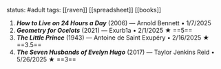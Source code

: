 status: #adult 
tags: [[raven]] [[spreadsheet]] [[books]] 

1. ***How to Live on 24 Hours a Day*** (2006) — Arnold Bennett • 1/7/2025
2. ***Geometry for Ocelots*** (2021) — Exurb1a • 2/1/2025 ★ ==5==
3. ***The Little Prince*** (1943) — Antoine de Saint Exupéry • 2/16/2025 ★ ==3.5== 
4. ***The Seven Husbands of Evelyn Hugo*** (2017) — Taylor Jenkins Reid • 5/26/2025 ★ ==3==